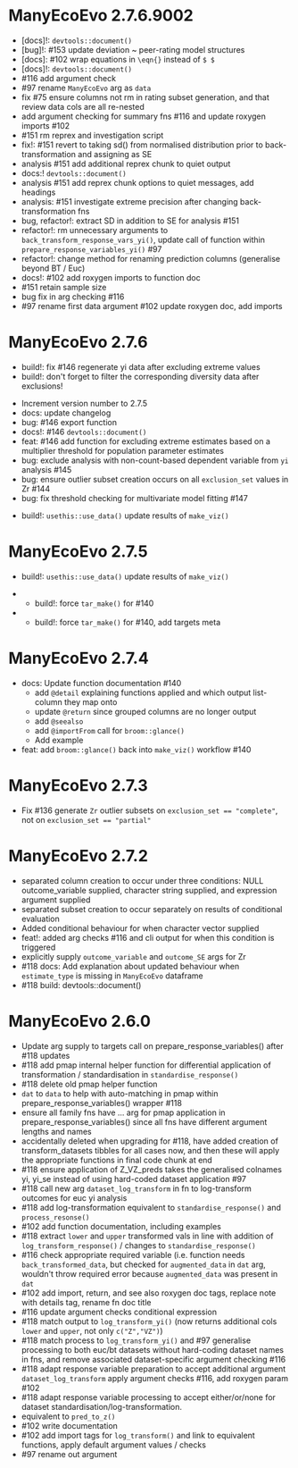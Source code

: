 # ManyEcoEvo 2.7.6.9002

<!-- NEWS.md is maintained by https://cynkra.github.io/fledge, do not edit -->

- [docs]!: `devtools::document()`
- [bug]!: #153 update deviation ~ peer-rating model structures
- [docs]: #102 wrap equations in `\eqn{}` instead of `$ $`
- [docs]!: `devtools::document()`
- #116 add argument check
- #97 rename `ManyEcoEvo` arg as `data`
- fix #75 ensure columns not rm in rating subset generation, and that review data cols are all re-nested
- add argument checking for summary fns #116 and update roxygen imports #102
- #151 rm reprex and investigation script
- fix!: #151 revert to taking sd() from normalised distribution prior to back-transformation and assigning as SE
- analysis #151 add additional reprex chunk to quiet output
- docs:! `devtools::document()`
- analysis #151 add reprex chunk options to quiet messages, add headings
- analysis: #151 investigate extreme precision after changing back-transformation fns
- bug, refactor!: extract SD in addition to SE for analysis #151
- refactor!: rm unnecessary arguments to `back_transform_response_vars_yi()`, update call of function within `prepare_response_variables_yi()` #97
- refactor!: change method for renaming prediction columns (generalise beyond BT / Euc)
- docs!: #102 add roxygen imports to function doc
- #151 retain sample size
- bug fix in arg checking #116
- #97 rename first data argument #102 update roxygen doc, add imports

# ManyEcoEvo 2.7.6

<!-- NEWS.md is maintained by https://cynkra.github.io/fledge, do not edit -->

- build!: fix #146 regenerate yi data after excluding extreme values
- build!: don't forget to filter the corresponding diversity data after exclusions!

* Increment version number to 2.7.5
* docs: update changelog
*  bug: #146 export function
*  docs!: #146 `devtools::document()`
* feat: #146 add function for excluding extreme estimates based on a multiplier threshold for population parameter estimates
* bug: exclude analysis with non-count-based dependent variable from `yi` analysis #145
* bug: ensure outlier subset creation occurs on all `exclusion_set` values in Zr #144
* bug: fix threshold checking for multivariate model fitting #147
- build!: `usethis::use_data()` update results of `make_viz()`

# ManyEcoEvo 2.7.5

<!-- NEWS.md is maintained by https://cynkra.github.io/fledge, do not edit -->

- build!: `usethis::use_data()` update results of `make_viz()`
* - build!: force `tar_make()` for #140
* - build!: force `tar_make()` for #140, add targets meta

# ManyEcoEvo 2.7.4

- docs: Update function documentation #140
  - add `@detail` explaining functions applied and which output list-column they map onto
  - update `@return` since grouped columns are no longer output
  - add `@seealso`
  - add `@importFrom` call for `broom::glance()`
  - Add example
- feat: add `broom::glance()` back into `make_viz()` workflow #140

# ManyEcoEvo 2.7.3

- Fix #136 generate `Zr` outlier subsets on `exclusion_set == "complete"`, not on `exclusion_set == "partial"`

# ManyEcoEvo 2.7.2

<!-- NEWS.md is maintained by https://cynkra.github.io/fledge, do not edit -->

- separated column creation to occur under three conditions: NULL outcome_variable supplied, character string supplied, and expression argument supplied
- separated subset creation to occur separately on results of conditional evaluation
- Added conditional behaviour for when character vector supplied
- feat!: added arg checks #116 and cli output for when this condition is triggered
- explicitly supply `outcome_variable` and `outcome_SE` args for Zr
- #118 docs: Add explanation about updated behaviour when `estimate_type` is missing in `ManyEcoEvo` dataframe
- #118 build: devtools::document()

# ManyEcoEvo 2.6.0

- Update arg supply to targets call on prepare_response_variables() after #118 updates
- #118 add pmap internal helper function for differential application of transformation / standardisation in `standardise_response()`
- #118 delete old pmap helper function
- `dat` to `data` to help with auto-matching in pmap within prepare_response_variables() wrapper #118
- ensure all family fns have ... arg for pmap application in prepare_response_variables() since all fns have different argument lengths and names
- accidentally deleted when upgrading for #118, have added creation of transform_datasets tibbles for all cases now, and then these will apply the appropriate functions in final code chunk at end
- #118 ensure application of Z_VZ_preds takes the generalised colnames yi, yi_se instead of using hard-coded dataset application #97
- #118 call new arg `dataset_log_transform` in fn to log-transform outcomes for euc yi analysis
- #118 add log-transformation equivalent to `standardise_response()` and `process_resonse()`
- #102 add function documentation, including examples
- #118 extract `lower` and `upper` transformed vals in line with addition of `log_transform_response()` / changes to `standardise_response()`
- #116 check appropriate required variable (i.e. function needs `back_transformed_data`, but checked for `augmented_data` in `dat` arg, wouldn't throw required error because `augmented_data` was present in `dat`
- #102 add import, return, and see also roxygen doc tags, replace note with details tag, rename fn doc title
- #116 update argument checks conditional expression
- #118 match output to `log_transform_yi()` (now returns additional cols `lower` and `upper`, not only `c("Z","VZ")`)
- #118 match process to `log_transform_yi()` and #97 generalise processing to both euc/bt datasets without hard-coding dataset names in fns, and remove associated dataset-specific argument checking #116
- #118 adapt response variable preparation to accept additional argument `dataset_log_transform` apply argument checks #116, add roxygen param #102
- #118 adapt response variable processing to accept either/or/none for dataset standardisation/log-transformation.
- equivalent to `pred_to_z()`
- #102 write documentation
- #102 add import tags for `log_transform()` and link to equivalent functions, apply default argument values / checks
- #97 rename out argument
